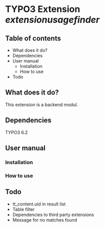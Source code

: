 # TYPO3 Extension *extensionusagefinder*

## Table of contents
- What does it do?
- Dependencies
- User manual
  - Installation
  - How to use
- Todo

## What does it do?
This extension is a backend modul.

## Dependencies
TYPO3 6.2

## User manual

### Installation

### How to use


## Todo
- tt_content.uid in result list
- Table filter
- Dependencies to third party extensions
- Message for no matches found
